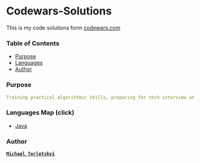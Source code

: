 # Codewars-Solutions

This is my code solutions form [codewars.com](https://www.codewars.com/)

### Table of Contents


- [Purpose](#Purpose)
- [Languages](#Languages)
- [Author](#Author)

### Purpose

```yaml
Training practical algorithmic skills, preparing for tech interview at FAANG and other...
```

### Languages Map (click)

- [Java](https://github.com/MichaelTerletskyi/Codewars-Solutions/blob/main/java/JAVA_MAP.md)

### Author

**[`Michael Terletskyi`](https://github.com/MichaelTerletskyi)**
